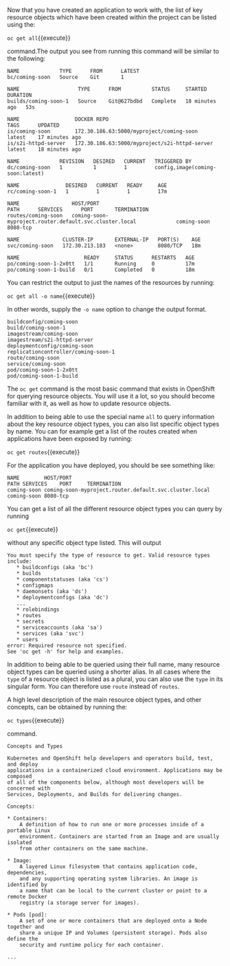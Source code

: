 Now that you have created an application to work with, the list of key resource objects which have been created within the project can be listed using the:

``oc get all``{{execute}}

command.The output you see from running this command will be similar to the following:

```
NAME             TYPE      FROM      LATEST
bc/coming-soon   Source    Git       1

NAME                   TYPE      FROM          STATUS     STARTED          DURATION
builds/coming-soon-1   Source    Git@627bdbd   Complete   18 minutes ago   53s

NAME                  DOCKER REPO                                     TAGS      UPDATED
is/coming-soon        172.30.186.63:5000/myproject/coming-soon        latest    17 minutes ago
is/s2i-httpd-server   172.30.186.63:5000/myproject/s2i-httpd-server   latest    18 minutes ago

NAME             REVISION   DESIRED   CURRENT   TRIGGERED BY
dc/coming-soon   1          1         1         config,image(coming-soon:latest)

NAME               DESIRED   CURRENT   READY     AGE
rc/coming-soon-1   1         1         1         17m

NAME                 HOST/PORT                                                PATH      SERVICES      PORT       TERMINATION
routes/coming-soon   coming-soon-myproject.router.default.svc.cluster.local             coming-soon   8080-tcp

NAME              CLUSTER-IP       EXTERNAL-IP   PORT(S)    AGE
svc/coming-soon   172.30.213.183   <none>        8080/TCP   18m

NAME                     READY     STATUS      RESTARTS   AGE
po/coming-soon-1-2x0tt   1/1       Running     0          17m
po/coming-soon-1-build   0/1       Completed   0          18m
```

You can restrict the output to just the names of the resources by running:

``oc get all -o name``{{execute}}

In other words, supply the ``-o name`` option to change the output format.

```
buildconfig/coming-soon
build/coming-soon-1
imagestream/coming-soon
imagestream/s2i-httpd-server
deploymentconfig/coming-soon
replicationcontroller/coming-soon-1
route/coming-soon
service/coming-soon
pod/coming-soon-1-2x0tt
pod/coming-soon-1-build
```

The ``oc get`` command is the most basic command that exists in OpenShift for querying resource objects. You will use it a lot, so you should become familiar with it, as well as how to update resource objects.

In addition to being able to use the special name ``all`` to query information about the key resource object types, you can also list specific object types by name. You can for example get a list of the routes created when applications have been exposed by running:

``oc get routes``{{execute}}

For the application you have deployed, you should be see something like:

```
NAME        HOST/PORT                                              PATH SERVICES    PORT     TERMINATION
coming-soon coming-soon-myproject.router.default.svc.cluster.local      coming-soon 8080-tcp
```

You can get a list of all the different resource object types you can query by running

``oc get``{{execute}}

without any specific object type listed. This will output

```
You must specify the type of resource to get. Valid resource types include:
   * buildconfigs (aka 'bc')
   * builds
   * componentstatuses (aka 'cs')
   * configmaps
   * daemonsets (aka 'ds')
   * deploymentconfigs (aka 'dc')
   ...
   * rolebindings
   * routes
   * secrets
   * serviceaccounts (aka 'sa')
   * services (aka 'svc')
   * users
error: Required resource not specified.
See 'oc get -h' for help and examples.
```

In addition to being able to be queried using their full name, many resource object types can be queried using a shorter alias. In all cases where the ``type`` of a resource object is listed as a plural, you can also use the ``type`` in its singular form. You can therefore use ``route`` instead of ``routes``.

A high level description of the main resource object types, and other concepts, can be obtained by running the:

``oc types``{{execute}}

command.

```
Concepts and Types

Kubernetes and OpenShift help developers and operators build, test, and deploy
applications in a containerized cloud environment. Applications may be composed
of all of the components below, although most developers will be concerned with
Services, Deployments, and Builds for delivering changes.

Concepts:

* Containers:
    A definition of how to run one or more processes inside of a portable Linux
    environment. Containers are started from an Image and are usually isolated
    from other containers on the same machine.

* Image:
    A layered Linux filesystem that contains application code, dependencies,
    and any supporting operating system libraries. An image is identified by
    a name that can be local to the current cluster or point to a remote Docker
    registry (a storage server for images).

* Pods [pod]:
    A set of one or more containers that are deployed onto a Node together and
    share a unique IP and Volumes (persistent storage). Pods also define the
    security and runtime policy for each container.

...
```
